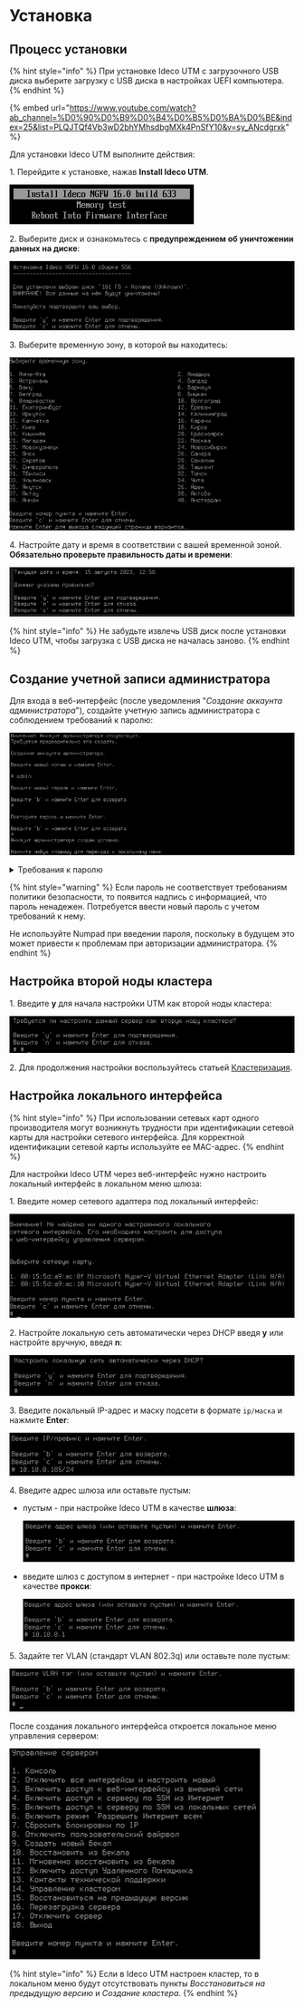 # Установка

## Процесс установки

{% hint style="info" %}
При установке Ideco UTM с загрузочного USB диска выберите загрузку с USB диска в настройках UEFI компьютера.
{% endhint %}

{% embed url="https://www.youtube.com/watch?ab_channel=%D0%90%D0%B9%D0%B4%D0%B5%D0%BA%D0%BE&index=25&list=PLQJTQf4Vb3wD2bhYMhsdbgMXk4PnSfY10&v=sy_ANcdgrxk" %}

Для установки Ideco UTM выполните действия:

1\. Перейдите к установке, нажав **Install Ideco UTM**.

![](/.gitbook/assets/installation-process.png)

2\. Выберите диск и ознакомьтесь с **предупреждением об уничтожении данных на диске**:

![](/.gitbook/assets/installation-process1.png)

3\. Выберите временную зону, в которой вы находитесь:

![](/.gitbook/assets/installation-process2.png)

4\. Настройте дату и время в соответствии с вашей временной зоной. **Обязательно проверьте правильность даты и времени**:

![](/.gitbook/assets/installation-process3.png)

{% hint style="info" %}
Не забудьте извлечь USB диск после установки Ideco UTM, чтобы загрузка с USB диска не началась заново.
{% endhint %}

## Создание учетной записи администратора

Для входа в веб-интерфейс (после уведомления "*Создание аккаунта администратора*"), создайте учетную запись администратора с соблюдением требований к паролю:

![](/.gitbook/assets/installation-process4.png)

<details>

<summary>Требования к паролю</summary>

* **Минимальная длина пароля** - 12 символов;
* **Cодержит только строчные и заглавные латинские буквы**;
* **Содержит цифры**;
* **Содержит специальные символы** (! # $ % & ' \* + и другие).

</details>

{% hint style="warning" %}
Если пароль не соответствует требованиям политики безопасности, то появится надпись с информацией, что пароль ненадежен. Потребуется ввести новый пароль с учетом требований к нему.

Не используйте Numpad при введении пароля, поскольку в будущем это может привести к проблемам при авторизации администратора.
{% endhint %}

## Настройка второй ноды кластера

1\. Введите **y** для начала настройки UTM как второй ноды кластера:

![](/.gitbook/assets/installation-process6.png)

2\. Для продолжения настройки воспользуйтесь статьей [Кластеризация](../settings/server-management/cluster.md).

## Настройка локального интерфейса

{% hint style="info" %}
При использовании сетевых карт одного производителя могут возникнуть трудности при идентификации сетевой карты для настройки сетевого интерфейса. Для корректной идентификации сетевой карты используйте ее MAC-адрес.
{% endhint %}

Для настройки Ideco UTM через веб-интерфейс нужно настроить локальный интерфейс в локальном меню шлюза:

1\. Введите номер сетевого адаптера под локальный интерфейс:

![](/.gitbook/assets/installation-process7.png)

2\. Настройте локальную сеть автоматически через DHCP введя **y** или настройте вручную, введя **n**:

![](/.gitbook/assets/installation-process8.png)

3\. Введите локальный IP-адрес и маску подсети в формате `ip/маска` и нажмите **Enter**:

![](/.gitbook/assets/installation-process5.png)

4\. Введите адрес шлюза или оставьте пустым:

*   пустым - при настройке Ideco UTM в качестве **шлюза**:

    ![](/.gitbook/assets/installation-process9.png)
*   введите шлюз с доступом в интернет - при настройке Ideco UTM в качестве **прокси**:

    ![](/.gitbook/assets/installation-process10.png)

5\. Задайте тег VLAN (стандарт VLAN 802.3q) или оставьте поле пустым:

![](/.gitbook/assets/installation-process11.png)

После создания локального интерфейса откроется локальное меню управления сервером:

![](/.gitbook/assets/installation-process12.png)

{% hint style="info" %}
Если в Ideco UTM настроен кластер, то в локальном меню будут отсутствовать пункты _Восстановиться на предыдущую версию_ и _Создание кластера_.
{% endhint %}
